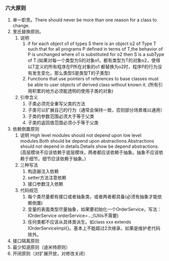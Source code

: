 ### 六大原则
1. 单一职责。There should never be more than one reason for a class to change.
2. 里氏替换原则。
    1. 说明
        1. if for each object o1 of types S there is an object o2 of Type T such that
for all programs P defined in terms of T,the behavior of P is unchanged where o1 is substituted for 
o2 then S is a subType of T.(如果对每一个类型为S的对象o1，都有类型为T的对象o2，使得以T定义的所有程序在P所在对象的o1
都替换为o2时，程序P的行为没有发生变化，那么类型S是类型T的子类型)
        2. Functions that use pointers of references to base classes must be able to user objects of derived class without known it.
        (所有引用积累的地方必须能透明的使用子类的对象)
    2. 引申含义
        1. 子类必须完全重写父类的方法
        2. 子类可以扩展自己的行为（通常会保持一致，否则部分场景难以通用）
        3. 子类的参数范围必须大于等于父类
        4. 子类的返回值范围必须小于等于父类
3. 依赖倒置原则
    1. 说明 High level modules should not depend upon low level modules.Both should be depend upon abstractions.Abstractions should
    not depend in details.Details show be depend abstractions.(高层模块不应该依赖于底层模块，两者都应该依赖于抽象。抽象不应该依赖于细节。细节应该依赖于抽象。)
    2. 三种写法
        1. 构造器注入依赖
        2. setter方法注意依赖
        3. 接口参数注入依赖
    3. 代码规范
        1. 每个类尽量都有接口或者抽象类，或者两者都具备(必须有抽象才能依赖倒置)
        2. 变量的表面类型尽量抽象，如果要初始化一个OrderService，写法：IOrderService orderService=...;(Utils不需要)
        3. 任何类都不应该从具体类派生。如class xxx extends IOrderServiceImpl{}。基本上不能超过2次继承，如果是维护老代码除外。
4. 接口隔离原则
5. 最少知道原则（迪米特原则）
6. 开闭原则（对扩展开放，对修改关闭）